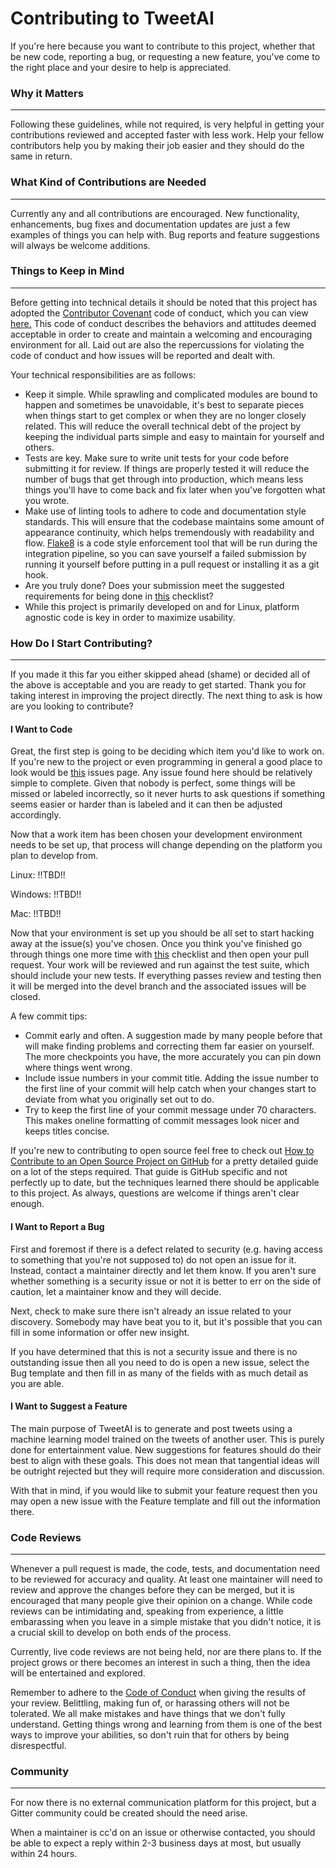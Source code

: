 # Contributing to TweetAI

If you're here because you want to contribute to this project, whether that be new code, reporting a bug, or requesting a new feature, you've come to the right place and your desire to help is appreciated.

### Why it Matters
---
Following these guidelines, while not required, is very helpful in getting your contributions reviewed and accepted faster with less work. Help your fellow contributors help you by making their job easier and they should do the same in return.

### What Kind of Contributions are Needed
---
Currently any and all contributions are encouraged. New functionality, enhancements, bug fixes and documentation updates are just a few examples of things you can help with. Bug reports and feature suggestions will always be welcome additions.

### Things to Keep in Mind
---
Before getting into technical details it should be noted that this project has adopted the [Contributor Covenant](https://www.contributor-covenant.org/) code of conduct, which you can view [here.](CODE_OF_CONDUCT.md)
This code of conduct describes the behaviors and attitudes deemed acceptable in order to create and maintain a welcoming and encouraging environment for all. Laid out are also the repercussions for violating the code of conduct and how issues will be reported and dealt with.

Your technical responsibilities are as follows:
* Keep it simple. While sprawling and complicated modules are bound to happen and sometimes be unavoidable, it's best to separate pieces when things start to get complex or when they are no longer closely related. This will reduce the overall technical debt of the project by keeping the individual parts simple and easy to maintain for yourself and others.
* Tests are key. Make sure to write unit tests for your code before submitting it for review. If things are properly tested it will reduce the number of bugs that get through into production, which means less things you'll have to come back and fix later when you've forgotten what you wrote.
* Make use of linting tools to adhere to code and documentation style standards. This will ensure that the codebase maintains some amount of appearance continuity, which helps tremendously with readability and flow. [Flake8](https://gitlab.com/pycqa/flake8) is a code style enforcement tool that will be run during the integration pipeline, so you can save yourself a failed submission by running it yourself before putting in a pull request or installing it as a git hook.
* Are you truly done? Does your submission meet the suggested requirements for being done in [this](AM_I_DONE.md) checklist?
* While this project is primarily developed on and for Linux, platform agnostic code is key in order to maximize usability.

### How Do I Start Contributing?
---
If you made it this far you either skipped ahead (shame) or decided all of the above is acceptable and you are ready to get started. Thank you for taking interest in improving the project directly. The next thing to ask is how are you looking to contribute?

#### I Want to Code

Great, the first step is going to be deciding which item you'd like to work on. If you're new to the project or even programming in general a good place to look would be [this](https://gitlab.com/nmarasc/hanai/issues?label_name[]=quick) issues page. Any issue found here should be relatively simple to complete. Given that nobody is perfect, some things will be missed or labeled incorrectly, so it never hurts to ask questions if something seems easier or harder than is labeled and it can then be adjusted accordingly.

Now that a work item has been chosen your development environment needs to be set up, that process will change depending on the platform you plan to develop from.

Linux:
!!TBD!!

Windows:
!!TBD!!

Mac:
!!TBD!!

Now that your environment is set up you should be all set to start hacking away at the issue(s) you've chosen. Once you think you've finished go through things one more time with [this](AM_I_DONE.md) checklist and then open your pull request. Your work will be reviewed and run against the test suite, which should include your new tests. If everything passes review and testing then it will be merged into the devel branch and the associated issues will be closed.

A few commit tips:
* Commit early and often. A suggestion made by many people before that will make finding problems and correcting them far easier on yourself. The more checkpoints you have, the more accurately you can pin down where things went wrong.
* Include issue numbers in your commit title. Adding the issue number to the first line of your commit will help catch when your changes start to deviate from what you originally set out to do.
* Try to keep the first line of your commit message under 70 characters. This makes oneline formatting of commit messages look nicer and keeps titles concise.

If you're new to contributing to open source feel free to check out [How to Contribute to an Open Source Project on GitHub](https://app.egghead.io/series/how-to-contribute-to-an-open-source-project-on-github) for a pretty detailed guide on a lot of the steps required. That guide is GitHub specific and not perfectly up to date, but the techniques learned there should be applicable to this project. As always, questions are welcome if things aren't clear enough.

#### I Want to Report a Bug

First and foremost if there is a defect related to security (e.g. having access to something that you're not supposed to) do not open an issue for it. Instead, contact a maintainer directly and let them know. If you aren't sure whether something is a security issue or not it is better to err on the side of caution, let a maintainer know and they will decide.

Next, check to make sure there isn't already an issue related to your discovery. Somebody may have beat you to it, but it's possible that you can fill in some information or offer new insight.

If you have determined that this is not a security issue and there is no outstanding issue then all you need to do is open a new issue, select the Bug template and then fill in as many of the fields with as much detail as you are able.

#### I Want to Suggest a Feature

The main purpose of TweetAI is to generate and post tweets using a machine learning model trained on the tweets of another user. This is purely done for entertainment value. New suggestions for features should do their best to align with these goals. This does not mean that tangential ideas will be outright rejected but they will require more consideration and discussion.

With that in mind, if you would like to submit your feature request then you may open a new issue with the Feature template and fill out the information there.

### Code Reviews
---
Whenever a pull request is made, the code, tests, and documentation need to be reviewed for accuracy and quality. At least one maintainer will need to review and approve the changes before they can be merged, but it is encouraged that many people give their opinion on a change. While code reviews can be intimidating and, speaking from experience, a little embarassing when you leave in a simple mistake that you didn't notice, it is a crucial skill to develop on both ends of the process.

Currently, live code reviews are not being held, nor are there plans to. If the project grows or there becomes an interest in such a thing, then the idea will be entertained and explored.

Remember to adhere to the [Code of Conduct](CODE_OF_CONDUCT.md) when giving the results of your review. Belittling, making fun of, or harassing others will not be tolerated. We all make mistakes and have things that we don't fully understand. Getting things wrong and learning from them is one of the best ways to improve your abilities, so don't ruin that for others by being disrespectful.

### Community
---
For now there is no external communication platform for this project, but a Gitter community could be created should the need arise.

When a maintainer is cc'd on an issue or otherwise contacted, you should be able to expect a reply within 2-3 business days at most, but usually within 24 hours.

